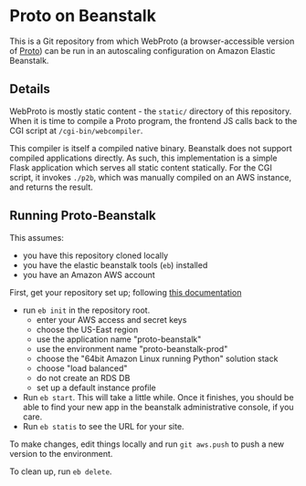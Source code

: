 Proto on Beanstalk
==================

This is a Git repository from which WebProto (a browser-accessible version of [Proto](http://proto.bbn.com/)) can be run in an autoscaling configuration on Amazon Elastic Beanstalk.

Details
-------

WebProto is mostly static content - the `static/` directory of this repository.
When it is time to compile a Proto program, the frontend JS calls back to the CGI script at `/cgi-bin/webcompiler`.

This compiler is itself a compiled native binary.
Beanstalk does not support compiled applications directly.
As such, this implementation is a simple Flask application which serves all static content statically.
For the CGI script, it invokes `./p2b`, which was manually compiled on an AWS instance, and returns the result.

Running Proto-Beanstalk
-----------------------

This assumes:
* you have this repository cloned locally
* you have the elastic beanstalk tools (``eb``) installed
* you have an Amazon AWS account

First, get your repository set up; following [this documentation](http://docs.aws.amazon.com/elasticbeanstalk/latest/dg/create_deploy_Python_flask.html)

* run ``eb init`` in the repository root.
  * enter your AWS access and secret keys
  * choose the US-East region
  * use the application name "proto-beanstalk"
  * use the environment name "proto-beanstalk-prod"
  * choose the "64bit Amazon Linux running Python" solution stack
  * choose "load balanced"
  * do not create an RDS DB
  * set up a default instance profile
* Run ``eb start``.  This will take a little while.
  Once it finishes, you should be able to find your new app in the beanstalk administrative console, if you care.
* Run ``eb statis`` to see the URL for your site.

To make changes, edit things locally and run ``git aws.push`` to push a new version to the environment.

To clean up, run ``eb delete``.
